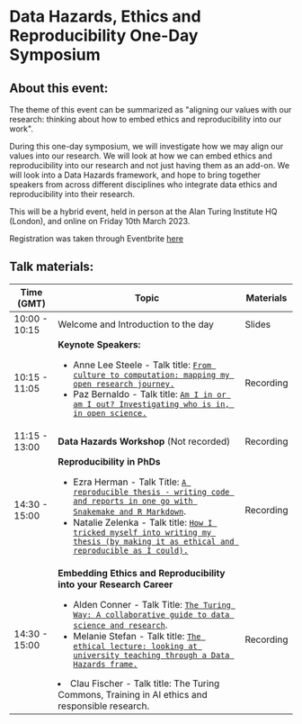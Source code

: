 # Data Hazards, Ethics and Reproducibility One-Day Symposium

## About this event:
The theme of this event can be summarized as "aligning our values with our research: thinking about how to embed ethics and reproducibility into our work".

During this one-day symposium, we will investigate how we may align our values into our research. We will look at how we can embed ethics and reproducibility into our research and not just having them as an add-on. We will look into a Data Hazards framework, and hope to bring together speakers from across different disciplines who integrate data ethics and reproducibility into their research.

This will be a hybrid event, held in person at the Alan Turing Institute HQ (London), and online on Friday 10th March 2023.

Registration was taken through Eventbrite [here](https://www.eventbrite.co.uk/e/in-person-data-hazards-ethics-and-reproducibility-one-day-symposium-tickets-516803953537)

## Talk materials:

| Time (GMT) | Topic | Materials |
| --- | --- | --- |
| 10:00 - 10:15 | Welcome and Introduction to the day | Slides |
| 10:15 - 11:05 | **Keynote Speakers:**  <ul><li> Anne Lee Steele - Talk title: [`From culture to computation: mapping my open research journey.`](culture_to_computation_ALS.pdf) </li><li> Paz Bernaldo - Talk title: [`Am I in or am I out? Investigating who is in, in open science.`](in_or_out_PB.pdf)</li></ul> | Recording |
| 11:15 - 13:00 | **Data Hazards Workshop**  (Not recorded) | Recording |
| 14:30 - 15:00 | **Reproducibility in PhDs**  <ul><li>Ezra Herman - Talk Title: [`A reproducible thesis - writing code and reports in one go with Snakemake and R Markdown`](reproducible_thesis_EH.pdf).</li><li>Natalie Zelenka - Talk title: [`How I tricked myself into writing my thesis (by making it as ethical and reproducible as I could).`](TrickedMyself_NZ.pdf)</li></ul> | Recording |
| 14:30 - 15:00 | **Embedding Ethics and Reproducibility into your Research Career**  <ul><li>Alden Conner - Talk Title: [`The Turing Way: A collaborative guide to data science and research`](TTW_AC.pdf). </li><li>Melanie Stefan - Talk title: [`The ethical lecture: looking at university teaching through a Data Hazards frame.`](ethical_lecture_MS.pdf)</li></ul></li><li>Clau Fischer - Talk title: The Turing Commons, Training in AI ethics and responsible research.</li></ul> | Recording |

